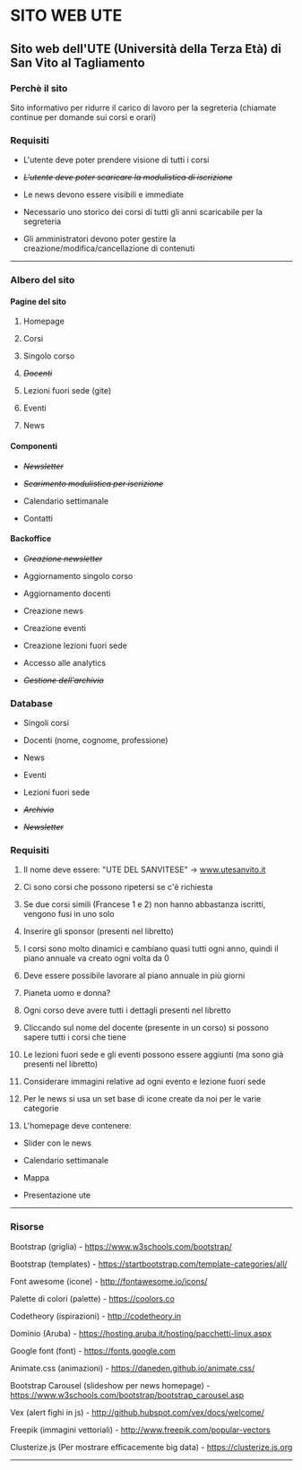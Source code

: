 # SITO WEB UTE
## Sito web dell'UTE (Università della Terza Età) di San Vito al Tagliamento

### Perchè il sito
Sito informativo per ridurre il carico di lavoro per la segreteria (chiamate continue per domande sui corsi e orari)


### Requisiti

* L'utente deve poter prendere visione di tutti i corsi

* ~~_L'utente deve poter scaricare la modulistica di iscrizione_~~

* Le news devono essere visibili e immediate

* Necessario uno storico dei corsi di tutti gli anni scaricabile per la segreteria

* Gli amministratori devono poter gestire la creazione/modifica/cancellazione di contenuti


---

### Albero del sito

#### Pagine del sito

1. Homepage

1. Corsi

1. Singolo corso

1. ~~_Docenti_~~

1. Lezioni fuori sede (gite)

1. Eventi

1. News



#### Componenti

* ~~_Newsletter_~~

* ~~_Scarimento modulistica per iscrizione_~~

* Calendario settimanale

* Contatti

#### Backoffice

* ~~_Creazione newsletter_~~

* Aggiornamento singolo corso

* Aggiornamento docenti

* Creazione news

* Creazione eventi

* Creazione lezioni fuori sede

* Accesso alle analytics

* ~~_Gestione dell'archivio_~~


### Database

* Singoli corsi

* Docenti (nome, cognome, professione)

* News

* Eventi

* Lezioni fuori sede

* ~~_Archivio_~~

* ~~_Newsletter_~~


### Requisiti

1. Il nome deve essere: "UTE DEL SANVITESE" -> www.utesanvito.it

1. Ci sono corsi che possono ripetersi se c'è richiesta

1. Se due corsi simili (Francese 1 e 2) non hanno abbastanza iscritti, vengono fusi in uno solo

1. Inserire gli sponsor (presenti nel libretto)

1. I corsi sono molto dinamici e cambiano quasi tutti ogni anno, quindi il piano annuale va creato ogni volta da 0

1. Deve essere possibile lavorare al piano annuale in più giorni

1. Pianeta uomo e donna?

1. Ogni corso deve avere tutti i dettagli presenti nel libretto

1. Cliccando sul nome del docente (presente in un corso) si possono sapere tutti i corsi che tiene

1. Le lezioni fuori sede e gli eventi possono essere aggiunti (ma sono già presenti nel libretto)

1. Considerare immagini relative ad ogni evento e lezione fuori sede

1. Per le news si usa un set base di icone create da noi per le varie categorie

1. L'homepage deve contenere:

  * Slider con le news
  
  * Calendario settimanale
  
  * Mappa
  
  * Presentazione ute
  

---

### Risorse

Bootstrap (griglia) - https://www.w3schools.com/bootstrap/

Bootstrap (templates) - https://startbootstrap.com/template-categories/all/

Font awesome (icone) - http://fontawesome.io/icons/

Palette di colori (palette) - https://coolors.co

Codetheory (ispirazioni) - http://codetheory.in

Dominio (Aruba) - https://hosting.aruba.it/hosting/pacchetti-linux.aspx

Google font (font) - https://fonts.google.com

Animate.css (animazioni) - https://daneden.github.io/animate.css/

Bootstrap Carousel (slideshow per news homepage) - https://www.w3schools.com/bootstrap/bootstrap_carousel.asp

Vex (alert fighi in js) - http://github.hubspot.com/vex/docs/welcome/

Freepik (immagini vettoriali) - http://www.freepik.com/popular-vectors

Clusterize.js (Per mostrare efficacemente big data) - https://clusterize.js.org

---





